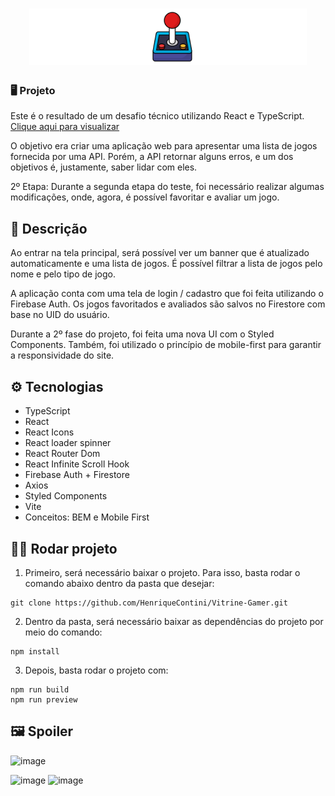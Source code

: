 <h1 align="center"><img src='./src/assets/logo.png'></h1>

### 🖥️ Projeto

Este é o resultado de um desafio técnico utilizando React e TypeScript. <a href="https://vitrine-gamer.vercel.app/">Clique aqui para visualizar</a>

O objetivo era criar uma aplicação web para apresentar uma lista de jogos fornecida por uma API.
Porém, a API retornar alguns erros, e um dos objetivos é, justamente, saber lidar com eles.

2º Etapa: Durante a segunda etapa do teste, foi necessário realizar algumas modificações, onde, agora, é possível favoritar e avaliar um jogo.

## 📝 Descrição

Ao entrar na tela principal, será possível ver um banner que é atualizado automaticamente e uma lista de jogos. É possível filtrar a lista de jogos pelo nome e pelo tipo de jogo.

A aplicação conta com uma tela de login / cadastro que foi feita utilizando o Firebase Auth.
Os jogos favoritados e avaliados são salvos no Firestore com base no UID do usuário.

Durante a 2º fase do projeto, foi feita uma nova UI com o Styled Components. Também, foi utilizado o princípio de mobile-first para garantir a responsividade do site.

## ⚙️ Tecnologias

- TypeScript
- React
- React Icons
- React loader spinner
- React Router Dom
- React Infinite Scroll Hook
- Firebase Auth + Firestore
- Axios
- Styled Components
- Vite
- Conceitos: BEM e Mobile First

## 🏃‍♂️ Rodar projeto

1. Primeiro, será necessário baixar o projeto. Para isso, basta rodar o comando abaixo dentro da pasta que desejar:

```
git clone https://github.com/HenriqueContini/Vitrine-Gamer.git
```

2. Dentro da pasta, será necessário baixar as dependências do projeto por meio do comando:

```
npm install
```

3. Depois, basta rodar o projeto com:

```
npm run build
npm run preview
```

## 🖼️ Spoiler
![image](https://github.com/HenriqueContini/Vitrine-Gamer/assets/81761545/5681249c-2860-40ed-b7c2-b432a7e0f6f7)

![image](https://github.com/HenriqueContini/Vitrine-Gamer/assets/81761545/fc661c08-539f-46c0-a5b3-29fad74d08d1)
![image](https://github.com/HenriqueContini/Vitrine-Gamer/assets/81761545/0bf258e9-7fa4-4639-b475-ea2ace9b5419)


